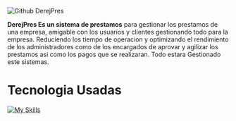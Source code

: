 ![Github DerejPres](https://github.com/user-attachments/assets/b2e679b0-becc-4ad3-b630-114e316f5611)
 
 **DerejPres Es un sistema de prestamos** para gestionar los prestamos de una empresa, amigable con los usuarios y clientes gestionando todo para la empresa. Reduciendo los tiempo de operacion y optimizando el rendimiento de los administradores como de los encargados de aprovar y agilizar los prestamos asi como los pagos que se realizaran. Todo estara Gestionado este sistemas.

# Tecnologia Usadas
[![My Skills](https://skillicons.dev/icons?i=js,html,css,windows,vscode)](https://skillicons.dev)
